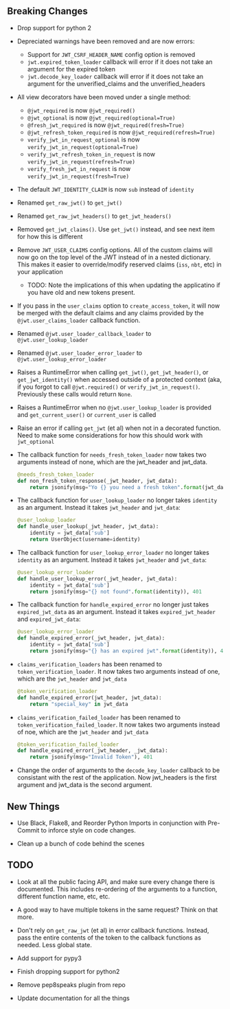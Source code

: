 Breaking Changes
----------------
* Drop support for python 2

* Depreciated warnings have been removed and are now errors:
    - Support for `JWT_CSRF_HEADER_NAME` config option is removed
    - `jwt.expired_token_loader` callback will error if it does not take an argument
      for the expired token
    - `jwt.decode_key_loader` callback will error if it does not take an argument
      for the unverified_claims and the unverified_headers

* All view decorators have been moved under a single method:
    - `@jwt_required` is now `@jwt_required()`
    - `@jwt_optional` is now `@jwt_required(optional=True)`
    - `@fresh_jwt_required` is now `@jwt_required(fresh=True)`
    - `@jwt_refresh_token_required` is now `@jwt_required(refresh=True)`
    - `verify_jwt_in_request_optional` is now `verify_jwt_in_request(optional=True)`
    - `verify_jwt_refresh_token_in_request` is now `verify_jwt_in_request(refresh=True)`
    - `verify_fresh_jwt_in_request` is now `verify_jwt_in_request(fresh=True)`

* The default `JWT_IDENTITY_CLAIM` is now `sub` instead of `identity`

* Renamed `get_raw_jwt()` to `get_jwt()`

* Renamed `get_raw_jwt_headers()` to `get_jwt_headers()`

* Removed `get_jwt_claims()`. Use `get_jwt()` instead, and see next item for
  how this is different

* Remove `JWT_USER_CLAIMS` config options. All of the custom claims will now go
  on the top level of the JWT instead of in a nested dictionary. This makes it
  easier to override/modify reserved claims (`iss`, `nbt`, etc) in your application
    - TODO: Note the implications of this when updating the applicatino if you
      have old and new tokens present.

* If you pass in the `user_claims` option to `create_access_token`, it will now
  be merged with the default claims and any claims provided by the
  `@jwt.user_claims_loader` callback function.

* Renamed `@jwt.user_loader_callback_loader` to `@jwt.user_lookup_loader`

* Renamed `@jwt.user_loader_error_loader` to `@jwt.user_lookup_error_loader`

* Raises a RuntimeError when calling `get_jwt()`, `get_jwt_header()`, or
  `get_jwt_identity()` when accessed outside of a protected context (aka,
  if you forgot to call `@jwt.required()` or `verify_jwt_in_request()`.
  Previously these calls would return `None`.

* Raises a RuntimeError when no `@jwt.user_lookup_loader` is provided and
  `get_current_user()` or `current_user` is called

* Raise an error if calling `get_jwt` (et al) when not in a decorated function.
  Need to make some considerations for how this should work with `jwt_optional`

* The callback function for `needs_fresh_token_loader` now takes two arguments
 instead of none, which are the jwt_header and jwt_data.

  ```python
  @needs_fresh_token_loader
  def non_fresh_token_response(_jwt_header, jwt_data):
      return jsonify(msg="Yo {} you need a fresh token".format(jwt_data['sub']), 401)
  ```

* The callback function for `user_lookup_loader` no longer takes `identity`
  as an argument. Instead it takes `jwt_header` and `jwt_data`:

  ```python
  @user_lookup_loader
  def handle_user_lookup(_jwt_header, jwt_data):
      identity = jwt_data['sub']
      return UserObject(username=identity)
  ```

* The callback function for `user_lookup_error_loader` no longer takes `identity`
  as an argument. Instead it takes `jwt_header` and `jwt_data`:

  ```python
  @user_lookup_error_loader
  def handle_user_lookup_error(_jwt_header, jwt_data):
      identity = jwt_data['sub']
      return jsonify(msg="{} not found".format(identity)), 401
  ```

* The callback function for `handle_expired_error` no longer just takes `expired_jwt_data`
  as an argument. Instead it takes `expired_jwt_header` and `expired_jwt_data`:

  ```python
  @user_lookup_error_loader
  def handle_expired_error(_jwt_header, jwt_data):
      identity = jwt_data['sub']
      return jsonify(msg="{} has an expired jwt".format(identity)), 401
  ```

* `claims_verification_loaders` has been renamed to `token_verification_loader`.
  It now takes two arguments instead of one, which are the `jwt_header` and
  `jwt_data`

  ```python
  @token_verification_loader
  def handle_expired_error(jwt_header, jwt_data):
      return "special_key" in jwt_data
  ```

* `claims_verification_failed_loader` has been renamed to
  `token_verification_failed_loader`. It now takes two arguments instead of noe,
  which are the `jwt_header` and `jwt_data`

  ```python
  @token_verification_failed_loader
  def handle_expired_error(_jwt_header, _jwt_data):
      return jsonify(msg="Invalid Token"), 401
  ```

* Change the order of arguments to the `decode_key_loader` callback to be
  consistant with the rest of the application. Now jwt_headers is the first
  argument and jwt_data is the second argument.

New Things
----------
* Use Black, Flake8, and Reorder Python Imports in conjunction with Pre-Commit
  to inforce style on code changes.

* Clean up a bunch of code behind the scenes

TODO
----
* Look at all the public facing API, and make sure every change there is documented.
  This includes re-ordering of the arguments to a function, different function
  name, etc, etc.

* A good way to have multiple tokens in the same request? Think on that more.

* Don't rely on `get_raw_jwt` (et al) in error callback functions. Instead, pass
  the entire contents of the token to the callback functions as needed. Less global
  state.

* Add support for pypy3

* Finish dropping support for python2

* Remove pep8speaks plugin from repo

* Update documentation for all the things
